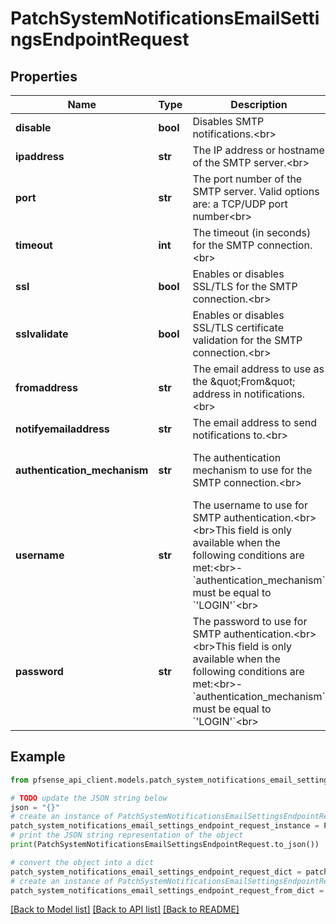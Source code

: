 # PatchSystemNotificationsEmailSettingsEndpointRequest


## Properties

Name | Type | Description | Notes
------------ | ------------- | ------------- | -------------
**disable** | **bool** | Disables SMTP notifications.&lt;br&gt; | [optional] 
**ipaddress** | **str** | The IP address or hostname of the SMTP server.&lt;br&gt; | [optional] 
**port** | **str** | The port number of the SMTP server. Valid options are: a TCP/UDP port number&lt;br&gt; | [optional] [default to '25']
**timeout** | **int** | The timeout (in seconds) for the SMTP connection.&lt;br&gt; | [optional] [default to 20]
**ssl** | **bool** | Enables or disables SSL/TLS for the SMTP connection.&lt;br&gt; | [optional] 
**sslvalidate** | **bool** | Enables or disables SSL/TLS certificate validation for the SMTP connection.&lt;br&gt; | [optional] [default to True]
**fromaddress** | **str** | The email address to use as the \&quot;From\&quot; address in notifications.&lt;br&gt; | [optional] 
**notifyemailaddress** | **str** | The email address to send notifications to.&lt;br&gt; | [optional] 
**authentication_mechanism** | **str** | The authentication mechanism to use for the SMTP connection.&lt;br&gt; | [optional] [default to 'PLAIN']
**username** | **str** | The username to use for SMTP authentication.&lt;br&gt;&lt;br&gt;This field is only available when the following conditions are met:&lt;br&gt;- &#x60;authentication_mechanism&#x60; must be equal to &#x60;&#39;LOGIN&#39;&#x60;&lt;br&gt; | 
**password** | **str** | The password to use for SMTP authentication.&lt;br&gt;&lt;br&gt;This field is only available when the following conditions are met:&lt;br&gt;- &#x60;authentication_mechanism&#x60; must be equal to &#x60;&#39;LOGIN&#39;&#x60;&lt;br&gt; | 

## Example

```python
from pfsense_api_client.models.patch_system_notifications_email_settings_endpoint_request import PatchSystemNotificationsEmailSettingsEndpointRequest

# TODO update the JSON string below
json = "{}"
# create an instance of PatchSystemNotificationsEmailSettingsEndpointRequest from a JSON string
patch_system_notifications_email_settings_endpoint_request_instance = PatchSystemNotificationsEmailSettingsEndpointRequest.from_json(json)
# print the JSON string representation of the object
print(PatchSystemNotificationsEmailSettingsEndpointRequest.to_json())

# convert the object into a dict
patch_system_notifications_email_settings_endpoint_request_dict = patch_system_notifications_email_settings_endpoint_request_instance.to_dict()
# create an instance of PatchSystemNotificationsEmailSettingsEndpointRequest from a dict
patch_system_notifications_email_settings_endpoint_request_from_dict = PatchSystemNotificationsEmailSettingsEndpointRequest.from_dict(patch_system_notifications_email_settings_endpoint_request_dict)
```
[[Back to Model list]](../README.md#documentation-for-models) [[Back to API list]](../README.md#documentation-for-api-endpoints) [[Back to README]](../README.md)


